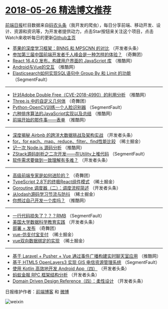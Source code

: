# [2018-05-26 精选博文推荐](http://hao.caibaojian.com/date/2018/05/26)

[前端日报](http://caibaojian.com/c/news)栏目数据来自[码农头条](http://hao.caibaojian.com/)（我开发的爬虫），每日分享前端、移动开发、设计、资源和资讯等，为开发者提供动力，点击Star按钮来关注这个项目，点击Watch来收听每日的更新[Github主页](https://github.com/kujian/frontendDaily)
* [苹果的深度学习框架：BNNS 和 MPSCNN 的对比](http://hao.caibaojian.com/75623.html) （开发者头条）
* [参加第三届中国前端开发者千人峰会是一种怎样的体验？](http://hao.caibaojian.com/75709.html) （奇舞团）
* [React 16.4.0 发布，构建用户界面的 JavaScript 库](http://hao.caibaojian.com/75665.html) （推酷网）
* [Android与Vue的交互](http://hao.caibaojian.com/75655.html) （推酷网）
* [Elasticsearch如何实现SQL语句中 Group By 和 Limit 的功能](http://hao.caibaojian.com/75583.html) （SegmentFault）

***
* [针对Adobe Double Free（CVE-2018-4990）的利用分析](http://hao.caibaojian.com/75660.html) （推酷网）
* [Three.js 中的自定义几何体](http://hao.caibaojian.com/75703.html) （奇舞团）
* [Python-OpenCV训练一个人脸识别器](http://hao.caibaojian.com/75584.html) （SegmentFault）
* [六种排序算法的JavaScript实现以及总结](http://hao.caibaojian.com/75657.html) （推酷网）
* [前端开始的那件事——表单](http://hao.caibaojian.com/75661.html) （推酷网）

***
* [深度揭秘 Airbnb 的跨洋大数据挑战及架构实战](http://hao.caibaojian.com/75621.html) （开发者头条）
* [for、for each、map、reduce、filter、find性能比较](http://hao.caibaojian.com/75598.html) （稀土掘金）
* [记一次 Node.js 源码分析](http://hao.caibaojian.com/75659.html) （推酷网）
* [ZStack源码剖析之二次开发——在Utility上堆代码](http://hao.caibaojian.com/75578.html) （SegmentFault）
* [软件需求要做到一致理解有多难？](http://hao.caibaojian.com/75611.html) （开发者头条）

***
* [高级前端专家是如何进阶的？](http://hao.caibaojian.com/75707.html) （奇舞团）
* [TypeScript 2.8下的终极React组件模式](http://hao.caibaojian.com/75587.html) （稀土掘金）
* [Goroutine 调度器（二）：调度流程简述](http://hao.caibaojian.com/75622.html) （开发者头条）
* [从lodash源码学习节流与防抖](http://hao.caibaojian.com/75599.html) （稀土掘金）
* [你想过自己开发一个库吗？](http://hao.caibaojian.com/75662.html) （推酷网）

***
* [一行代码损失了？？？RMB](http://hao.caibaojian.com/75579.html) （SegmentFault）
* [美国大学数据科学教育实践](http://hao.caibaojian.com/75612.html) （开发者头条）
* [部署 = 发布](http://hao.caibaojian.com/75708.html) （奇舞团）
* [vue-仿支付宝支付](http://hao.caibaojian.com/75591.html) （稀土掘金）
* [vue双向数据绑定的实现](http://hao.caibaojian.com/75600.html) （稀土掘金）

***
* [基于 Laravel + Pusher + Vue 通过事件广播构建实时聊天室应用](http://hao.caibaojian.com/75663.html) （推酷网）
* [基于 HTML5 OpenLayers3 实现 GIS 电信资源管理系统](http://hao.caibaojian.com/75581.html) （SegmentFault）
* [使用 Kotlin 高效地开发 Android App（四）](http://hao.caibaojian.com/75613.html) （开发者头条）
* [蚂蚁金服 RPC 框架结构分析](http://hao.caibaojian.com/75604.html) （开发者头条）
* [Domain Driven Design Reference（四）：柔性设计](http://hao.caibaojian.com/75624.html) （开发者头条）

日报维护作者：[前端博客](http://caibaojian.com/) 和 [微博](http://caibaojian.com/go/weibo)

![weixin](https://user-images.githubusercontent.com/3055447/38468989-651132ac-3b80-11e8-8e6b-15122322a9d7.png)